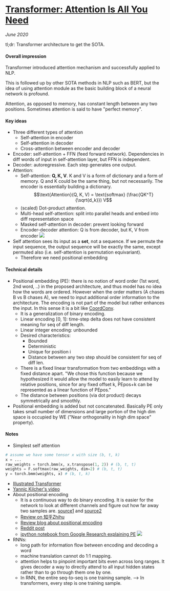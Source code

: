 # [Transformer: Attention Is All You Need](https://arxiv.org/abs/1706.03762)

_June 2020_

tl;dr: Transformer architecture to get the SOTA.

#### Overall impression
Transformer introduced attention mechanism and successfully applied to NLP. 

This is followed up by other SOTA methods in NLP such as BERT, but the idea of using attention module as the basic building block of a neural network is profound.

Attention, as opposed to memory, has constant length between any two positions. Sometimes attention is said to have "perfect memory".

#### Key ideas
- Three different types of attention
	- Self-attention in encoder
	- Self-attention in decoder
	- Cross-attention between encoder and decoder
- Encoder: self-attention + FFN (feed forward network). Dependencies in diff words of input in self-attention layer, but FFN is independent.
- Decoder: autoregressive. Each step generates one output. 
- Attention:
	- Self-attention: **Q, K, V**. K and V is a form of dictionary and a form of memory. Q and K could be the same thing, but not necessarily. The encoder is essentially building a dictionary. 
	$$\text{Attention}(Q, K, V) = \text{softmax} (\frac{QK^T}{\sqrt{d_k}}) V$$
	- (scaled) Dot-product attention. 
	- Multi-head self-attention: split into parallel heads and embed into diff representation space
	- Masked self-attention in decoder: prevent looking forward
	- Encoder-decoder attention: Q is from decoder, but K, V from encoder
![](http://jalammar.github.io/images/t/transformer_multi-headed_self-attention-recap.png)
- Self attention sees its input as a **set**, not a sequence. If we permute the input sequence, the output sequence will be exactly the same, except permuted also (i.e. self-attention is permutation equivariant). 
	- Therefore we need positional embedding

#### Technical details
- Positional embedding (PE): there is no notion of word order (1st word, 2nd word, ..) in the proposed architecture, and thus model has no idea how the words are ordered. However when the order matters (A chases B vs B chases A), we need to input additional order information to the architecture. The encoding is not part of the model but rather enhances the input. In this sense it is a bit like [CoordConv](coord_conv.md).
	- It is a generalization of binary encoding.
	- Linear encoding [0, 1]: time-step delta does not have consistent meaning for seq of diff length.
	- Linear integer encoding: unbounded
	- Desired characteristics:
		- Bounded
		- Deterministic
		- Unique for position i
		- Distance between any two step should be consistent for seq of diff len. 
	- There is a fixed linear transformation from two embeddings with a fixed distance apart. "We chose this function because we hypothesized it would allow the model to easily learn to attend by relative positions, since for any fixed offset k, PEpos+k can be represented as a linear function of PEpos."
	- The distance between positions (via dot product) decays symmetrically and smoothly.
- Positional embedding is added but not concatenated. Basically PE only takes small number of dimensions and large portion of the high dim space is occupied by WE ("Near orthogonality in high dim space" property).


#### Notes
- Simplest self attention

```python
# assume we have some tensor x with size (b, t, k)
x = ...
raw_weights = torch.bmm(x, x.transpose(1, 2)) # (b, t, t)
weights = F.softmax(raw_weights, dim=2) # (b, t, t)
y = torch.bmm(weights, x) # (b, t, k)
```

- [Illustrated Transformer](http://jalammar.github.io/illustrated-transformer/)
- [Yannic Kilcher's video](https://www.youtube.com/watch?v=iDulhoQ2pro)
- About positional encoding
	- It is a continuous way to do binary encoding. It is easier for the network to look at different channels and figure out how far away two samples are. [source1](https://youtu.be/iDulhoQ2pro?t=873) and [source2](https://kazemnejad.com/blog/transformer_architecture_positional_encoding/#the-intuition)
	- [Review on 知乎Zhihu](https://www.zhihu.com/question/347678607/answer/864217252)
	- [Review blog about positional encoding](https://kazemnejad.com/blog/transformer_architecture_positional_encoding/)
	- [Reddit post](https://www.reddit.com/r/MachineLearning/comments/cttefo/d_positional_encoding_in_transformer/)
	- [ipython notebook from Google Research explaining PE](https://github.com/tensorflow/examples/blob/master/community/en/position_encoding.ipynb)
![](https://cdn-images-1.medium.com/max/1440/1*Mys02zwgfyISoXAnHjPrcA.png)
- RNNs:
	- long path for information flow between encoding and decoding a word
	- machine translation cannot do 1:1 mapping.
	- attention helps to pinpoint important bits even across long ranges. It gives decoder a way to directly attend to all input hidden states rather than to go through them one by one.
	- In RNN, the entire seq-to-seq is one training sample. --> In transformers, every step is one training sample.